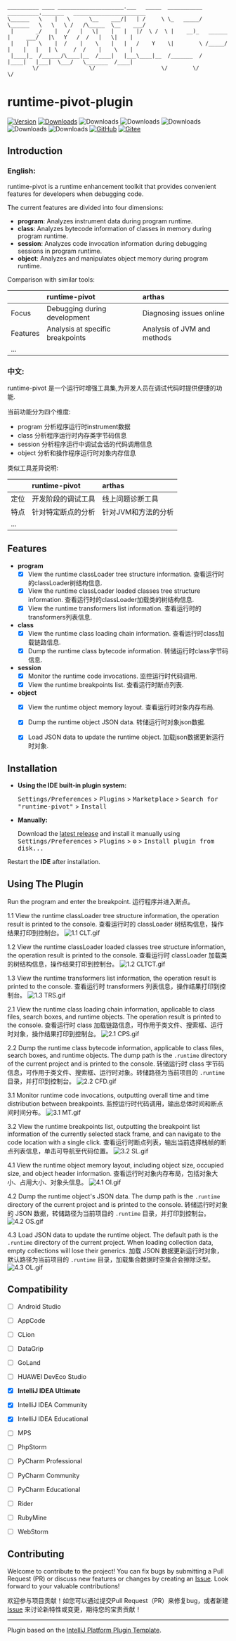 ```banner https://patorjk.com/software/taag/
__________ ____ _____________________.___   _____  ___________        __________._______   _______________________
\______   \    |   \      \__    ___/|   | /     \ \_   _____/        \______   \   \   \ /   /\_____  \__    ___/
 |       _/    |   /   |   \|    |   |   |/  \ /  \ |    __)_   ______ |     ___/   |\   Y   /  /   |   \|    |   
 |    |   \    |  /    |    \    |   |   /    Y    \|        \ /_____/ |    |   |   | \     /  /    |    \    |   
 |____|_  /______/\____|__  /____|   |___\____|__  /_______  /         |____|   |___|  \___/   \_______  /____|   
        \/                \/                     \/        \/                                          \/         
```
# runtime-pivot-plugin

[![Version](https://img.shields.io/jetbrains/plugin/v/com.runtime.pivot.plugin.svg)](https://plugins.jetbrains.com/plugin/23828-runtime-pivot)
[![Downloads](https://img.shields.io/jetbrains/plugin/d/com.runtime.pivot.plugin.svg)](https://plugins.jetbrains.com/plugin/23828-com.runtime.pivot.plugin)
![Downloads](https://img.shields.io/github/release/wl2027/runtime-pivot.svg)
![Downloads](https://img.shields.io/github/stars/wl2027/runtime-pivot)
![Downloads](https://img.shields.io/badge/license-GPLv3-blue.svg)
![Downloads](https://img.shields.io/badge/Java-8-brightgreen.svg?style=flat)
![Downloads](https://img.shields.io/badge/Java-17-brightgreen.svg?style=flat)
[![GitHub](https://img.shields.io/static/v1?label=&message=GitHub&logo=github&color=black&labelColor=555)](https://github.com/wl2027/runtime-pivot) 
[![Gitee](https://img.shields.io/static/v1?label=&message=Gitee&logo=gitee&color=orange&labelColor=555)](https://gitee.com/wl2027/runtime-pivot)

## Introduction
<!-- Plugin description -->
### English:
runtime-pivot is a runtime enhancement toolkit that provides convenient features for developers when debugging code.

The current features are divided into four dimensions:
- **program**: Analyzes instrument data during program runtime.
- **class**: Analyzes bytecode information of classes in memory during program runtime.
- **session**: Analyzes code invocation information during debugging sessions in program runtime.
- **object**: Analyzes and manipulates object memory during program runtime.

Comparison with similar tools:

|     | runtime-pivot         | arthas          |
|:--|:--|:--|
| Focus  | Debugging during development | Diagnosing issues online |
| Features  | Analysis at specific breakpoints | Analysis of JVM and methods |
| ... |                     |                   |

### 中文:
runtime-pivot 是一个运行时增强工具集,为开发人员在调试代码时提供便捷的功能.

当前功能分为四个维度:
- program 分析程序运行时instrument数据
- class 分析程序运行时内存类字节码信息
- session 分析程序运行中调试会话的代码调用信息
- object 分析和操作程序运行时对象内存信息

类似工具差异说明:

|     | runtime-pivot | arthas      |
|:--|:--|:--|
| 定位  | 开发阶段的调试工具     | 线上问题诊断工具    |
| 特点  | 针对特定断点的分析     | 针对JVM和方法的分析 |
| ... |               |             |

<!-- Plugin description end -->

## Features
- **program**
  - [x] View the runtime classLoader tree structure information. 查看运行时的classLoader树结构信息.
  - [x] View the runtime classLoader loaded classes tree structure information. 查看运行时的classLoader加载类的树结构信息.
  - [x] View the runtime transformers list information. 查看运行时的transformers列表信息.
- **class**
  - [x] View the runtime class loading chain information. 查看运行时class加载链路信息.
  - [x] Dump the runtime class bytecode information. 转储运行时class字节码信息.
- **session**
  - [x] Monitor the runtime code invocations. 监控运行时代码调用.
  - [x] View the runtime breakpoints list. 查看运行时断点列表.
- **object**
  - [x] View the runtime object memory layout. 查看运行时对象内存布局.
  - [x] Dump the runtime object JSON data. 转储运行时对象json数据.
  - [x] Load JSON data to update the runtime object. 加载json数据更新运行时对象.


## Installation

- **Using the IDE built-in plugin system:**

  <kbd>Settings/Preferences</kbd> > <kbd>Plugins</kbd> > <kbd>Marketplace</kbd> > <kbd>Search for "runtime-pivot"</kbd> >
  <kbd>Install</kbd>

- **Manually:**

  Download the [latest release](https://github.com/wl2027/runtime-pivot/releases/latest) and install it manually using
  <kbd>Settings/Preferences</kbd> > <kbd>Plugins</kbd> > <kbd>⚙️</kbd> > <kbd>Install plugin from disk...</kbd>

Restart the **IDE** after installation.

## Using The Plugin

Run the program and enter the breakpoint. 运行程序并进入断点。

1.1 View the runtime classLoader tree structure information, the operation result is printed to the console. 查看运行时的 classLoader 树结构信息，操作结果打印到控制台。
![1.1 CLT.gif](doc%2Foperation%2F1.1%20CLT.gif)

1.2 View the runtime classLoader loaded classes tree structure information, the operation result is printed to the console. 查看运行时 classLoader 加载类的树结构信息，操作结果打印到控制台。
![1.2 CLTCT.gif](doc%2Foperation%2F1.2%20CLTCT.gif)

1.3 View the runtime transformers list information, the operation result is printed to the console. 查看运行时 transformers 列表信息，操作结果打印到控制台。
![1.3 TRS.gif](doc%2Foperation%2F1.3%20TRS.gif)

2.1 View the runtime class loading chain information, applicable to class files, search boxes, and runtime objects. The operation result is printed to the console. 查看运行时 class 加载链路信息，可作用于类文件、搜索框、运行时对象，操作结果打印到控制台。
![2.1 CPS.gif](doc%2Foperation%2F2.1%20CPS.gif)

2.2 Dump the runtime class bytecode information, applicable to class files, search boxes, and runtime objects. The dump path is the ```.runtime``` directory of the current project and is printed to the console. 转储运行时 class 字节码信息，可作用于类文件、搜索框、运行时对象。转储路径为当前项目的 ```.runtime``` 目录，并打印到控制台。
![2.2 CFD.gif](doc%2Foperation%2F2.2%20CFD.gif)

3.1 Monitor runtime code invocations, outputting overall time and time distribution between breakpoints. 监控运行时代码调用，输出总体时间和断点间时间分布。
![3.1 MT.gif](doc%2Foperation%2F3.1%20MT.gif)

3.2 View the runtime breakpoints list, outputting the breakpoint list information of the currently selected stack frame, and can navigate to the code location with a single click. 查看运行时断点列表，输出当前选择栈帧的断点列表信息，单击可导航至代码位置。
![3.2 SL.gif](doc%2Foperation%2F3.2%20SL.gif)

4.1 View the runtime object memory layout, including object size, occupied size, and object header information. 查看运行时对象内存布局，包括对象大小、占用大小、对象头信息。
![4.1 OI.gif](doc%2Foperation%2F4.1%20OI.gif)

4.2 Dump the runtime object's JSON data. The dump path is the ```.runtime``` directory of the current project and is printed to the console. 转储运行时对象的 JSON 数据，转储路径为当前项目的 ```.runtime``` 目录，并打印到控制台。
![4.2 OS.gif](doc%2Foperation%2F4.2%20OS.gif)

4.3 Load JSON data to update the runtime object. The default path is the ```.runtime``` directory of the current project. When loading collection data, empty collections will lose their generics. 加载 JSON 数据更新运行时对象，默认路径为当前项目的 ```.runtime``` 目录，加载集合数据时空集合会擦除泛型。
![4.3 OL.gif](doc%2Foperation%2F4.3%20OL.gif)

## Compatibility

- [ ] Android Studio
- [ ] AppCode
- [ ] CLion
- [ ] DataGrip
- [ ] GoLand
- [ ] HUAWEI DevEco Studio
- [x] **IntelliJ IDEA Ultimate**
- [x] IntelliJ IDEA Community
- [x] IntelliJ IDEA Educational
- [ ] MPS
- [ ] PhpStorm
- [ ] PyCharm Professional
- [ ] PyCharm Community
- [ ] PyCharm Educational
- [ ] Rider
- [ ] RubyMine
- [ ] WebStorm


## Contributing

Welcome to contribute to the project! You can fix bugs by submitting a Pull Request (PR) or discuss new features or changes by creating an [Issue](https://github.com/wl2027/data-pivot-plugin/issues/). Look forward to your valuable contributions!

欢迎参与项目贡献！如您可以通过提交Pull Request（PR）来修复bug，或者新建 [Issue](https://github.com/wl2027/data-pivot-plugin/issues/) 来讨论新特性或变更，期待您的宝贵贡献！

---
Plugin based on the [IntelliJ Platform Plugin Template][template].

[template]: https://github.com/JetBrains/intellij-platform-plugin-template
[docs:plugin-description]: https://plugins.jetbrains.com/docs/intellij/plugin-user-experience.html#plugin-description-and-presentation
